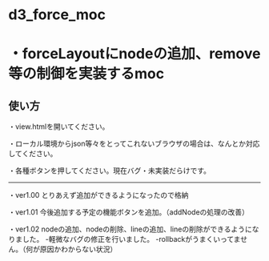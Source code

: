 # d3_force_moc

# ・forceLayoutにnodeの追加、remove等の制御を実装するmoc

## 使い方
・view.htmlを開いてください。

・ローカル環境からjson等々をとってこれないブラウザの場合は、なんとか対応してください。

・各種ボタンを押してください。現在バグ・未実装だらけです。


***
・ver1.00 とりあえず追加ができるようになったので格納

・ver1.01 今後追加する予定の機能ボタンを追加。（addNodeの処理の改善）

・ver1.02 nodeの追加、nodeの削除、lineの追加、lineの削除ができるようになりました。
  -軽微なバグの修正を行いました。
  -rollbackがうまくいってません。（何が原因かわからない状況）

